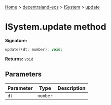 [Home](./index) &gt; [decentraland-ecs](./decentraland-ecs.md) &gt; [ISystem](./decentraland-ecs.isystem.md) &gt; [update](./decentraland-ecs.isystem.update.md)

# ISystem.update method


**Signature:**
```javascript
update?(dt: number): void;
```
**Returns:** `void`

## Parameters

|  Parameter | Type | Description |
|  --- | --- | --- |
|  `dt` | `number` |  |

